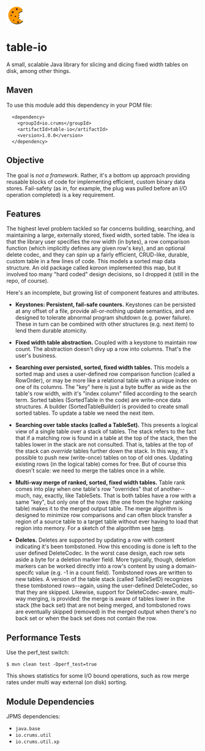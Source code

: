 <img src="./logo.png"/>

# table-io


A small, scalable Java library for slicing and dicing fixed width tables on disk, among other things.

## Maven

To use this module add this dependency in your POM file:


```
  <dependency>
    <groupId>io.crums</groupId>
    <artifactId>table-io</artifactId>
    <version>1.0.0</version>
  </dependency>
```


## Objective

The goal is <em>not a framework</em>. Rather, it's a bottom up approach providing reusable blocks of code
for implementing efficient, custom binary data stores. Fail-safety (as in, for example, the plug was pulled before
an I/O operation completed) is a key requirement.


## Features

The highest level problem tackled so far concerns building, searching, and maintaining a large, externally stored,
fixed width, sorted table. The idea is that the library user specifies the row width (in bytes), a row comparison
function (which implicitly defines any given row's key), and an optional delete codec, and they can spin up a
fairly efficient, CRUD-like, durable, custom table in a few lines of code. This models a sorted map
data structure. An old package called *karoon* implemented this map, but it involved too many
"hard coded" design decisions, so I dropped it (still in the repo, of course).

Here's an incomplete, but growing list of component features and attributes.

*  **Keystones: Persistent, fail-safe counters.** Keystones can be persisted at any offset of a file, provide
  all-or-nothing update semantics, and are designed to tolerate abnormal program shutdown (e.g. power failure).
  These in turn can be combined with other structures (e.g. next item) to lend them durable atomicity.
  
*  **Fixed width table abstraction.** Coupled with a keystone to maintain row count. The abstraction doesn't
  divy up a row into columns. That's the user's business.
  
* **Searching over persisted, sorted, fixed width tables.** This models a sorted map and uses a user-defined row comparison
  function (called a RowOrder), or may be more like a relational table with a unique index on one of its columns.
  The "key" here is just a byte buffer as wide as the table's row width, with it's "index column" filled
  according to the search term.
  Sorted tables (SortedTable in the code) are write-once data structures. A builder (SortedTableBuilder) is provided
  to create small sorted tables. To update a table we need the next item.
  
* **Searching over table stacks (called a TableSet).** This presents a logical view of a single table over a stack of
  tables. The stack refers to the fact that if a matching row is found in a table
  at the top of the stack, then the tables lower in the stack are not consulted. That is, tables at the top of
  the stack can <em>override</em> tables further down the stack. In this way, it's possible to
  push new (write-once) tables on top of old ones. Updating existing rows (in the logical table) comes for free.
  But of course this doesn't scale: we need to merge the tables once in a while.
  
* **Multi-way merge of ranked, sorted, fixed width tables.** Table rank comes into play when one table's row "overrides"
  that of another--much, nay, exactly, like TableSets. That is both tables have a row with a same "key", but only one of the rows (the one from the higher
  ranking table) makes it to the merged output table. The merge algorithm is designed to minimize row comparisons
  and can often block transfer a region of a source table to a target table without ever having to load that region
  into memory. For a sketch of the algorithm see [here](https://github.com/crums-io/io-util/blob/master/table-io/src/main/java/io/crums/io/store/table/merge/BaseMergeSource.java).
  
* **Deletes.** Deletes are supported by updating a row with content indicating it's been tombstoned. How this encoding
  is done is left to the user defined DeleteCodec. In the worst case design, each row sets
  aside a byte for a deletion marker field. More typically, though, deletion markers can be worked directly into
  a row's content by using a domain-specifc value (e.g. -1 in a count field). Tombstoned rows are written to new tables.
  A version of the table stack (called TableSetD) recognizes these tombstoned rows--again, using the user-defined
  DeleteCodec, so that they are skipped. Likewise, support for DeleteCodec-aware, multi-way merging, is provided:
  the merge is aware of tables lower in the stack (the back set) that are not being merged, and tombstoned rows are
  eventually skipped (removed) in the merged output when there's no back set or when the back set does not contain the
  row.

## Performance Tests

Use the perf_test switch:

```
$ mvn clean test -Dperf_test=true
```

This shows statistics for some I/O bound operations, such as row merge rates under multi way external (on disk) sorting.



## Module Dependencies

JPMS dependencies:
* `java.base`
* `io.crums.util`
* `io.crums.util.xp`

